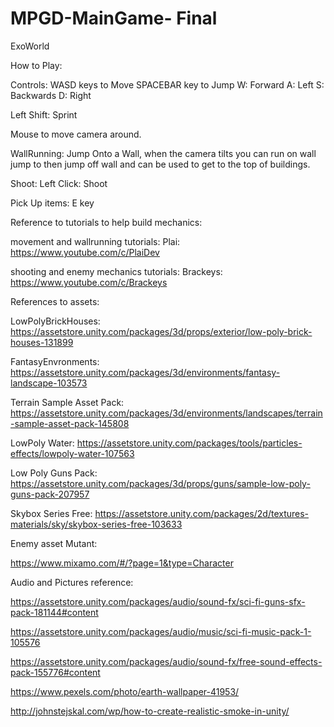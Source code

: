 # MPGD-MainGame- Final
 ExoWorld

How to Play:

Controls:
WASD keys to Move SPACEBAR key to Jump
W: Forward
A: Left
S: Backwards
D: Right

Left Shift: Sprint

Mouse to move camera around.

WallRunning:
Jump Onto a Wall, when the camera tilts you can run on wall jump to then jump off wall and can be used to get to the top of buildings.

Shoot:
Left Click: Shoot

Pick Up items: E key

Reference to tutorials to help build mechanics:

movement and wallrunning tutorials:
Plai: https://www.youtube.com/c/PlaiDev

shooting and enemy mechanics tutorials:
Brackeys: https://www.youtube.com/c/Brackeys

References to assets:

LowPolyBrickHouses:
https://assetstore.unity.com/packages/3d/props/exterior/low-poly-brick-houses-131899

FantasyEnvronments:
https://assetstore.unity.com/packages/3d/environments/fantasy-landscape-103573

Terrain Sample Asset Pack:
https://assetstore.unity.com/packages/3d/environments/landscapes/terrain-sample-asset-pack-145808

LowPoly Water:
https://assetstore.unity.com/packages/tools/particles-effects/lowpoly-water-107563

Low Poly Guns Pack:
https://assetstore.unity.com/packages/3d/props/guns/sample-low-poly-guns-pack-207957

Skybox Series Free:
https://assetstore.unity.com/packages/2d/textures-materials/sky/skybox-series-free-103633

Enemy asset Mutant:

https://www.mixamo.com/#/?page=1&type=Character

Audio and Pictures reference:

https://assetstore.unity.com/packages/audio/sound-fx/sci-fi-guns-sfx-pack-181144#content

https://assetstore.unity.com/packages/audio/music/sci-fi-music-pack-1-105576

https://assetstore.unity.com/packages/audio/sound-fx/free-sound-effects-pack-155776#content

https://www.pexels.com/photo/earth-wallpaper-41953/

http://johnstejskal.com/wp/how-to-create-realistic-smoke-in-unity/





